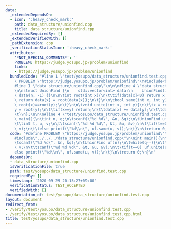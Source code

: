 ```yaml
---
data:
  _extendedDependsOn:
  - icon: ':heavy_check_mark:'
    path: data_structure/unionfind.cpp
    title: data_structure/unionfind.cpp
  _extendedRequiredBy: []
  _extendedVerifiedWith: []
  _pathExtension: cpp
  _verificationStatusIcon: ':heavy_check_mark:'
  attributes:
    '*NOT_SPECIAL_COMMENTS*': ''
    PROBLEM: https://judge.yosupo.jp/problem/unionfind
    links:
    - https://judge.yosupo.jp/problem/unionfind
  bundledCode: "#line 1 \"test/yosupo/data_structure/unionfind.test.cpp\"\n#define\
    \ PROBLEM \"https://judge.yosupo.jp/problem/unionfind\"\n#include<bits/stdc++.h>\n\
    #line 1 \"data_structure/unionfind.cpp\"\n\n\n#line 4 \"data_structure/unionfind.cpp\"\
    \n\nstruct UnionFind {\n    std::vector<int> data;\n    UnionFind(int n=1e5):\
    \ data(n, -1) {}\n\n\tint root(int x){\n\t\tif(data[x]<0) return x;\n\t\telse\
    \ return data[x] = root(data[x]);\n\t}\n\n\tbool same(int x, int y){\n\t\treturn\
    \ root(x)==root(y);\n\t}\n\n\tvoid unite(int x, int y){\n\t\tx = root(x);\n\t\t\
    y = root(y);\n\t\tif(x==y) return;\n\t\tdata[x] += data[y];\n\t\tdata[y] = x;\n\
    \t}\n};\n\n\n#line 4 \"test/yosupo/data_structure/unionfind.test.cpp\"\n\nint\
    \ main(){\n\tint n, q;\n\tscanf(\"%d %d\", &n, &q);\n\tUnionFind uf(n);\n\twhile(q--){\n\
    \t\tint t, u, v;\n\t\tscanf(\"%d %d %d\", &t, &u, &v);\n\t\tif(t==0) uf.unite(u,\
    \ v);\n\t\telse printf(\"%d\\n\", uf.same(u, v));\n\t}\n\treturn 0;\n}\n"
  code: "#define PROBLEM \"https://judge.yosupo.jp/problem/unionfind\"\n#include<bits/stdc++.h>\n\
    #include\"../../../data_structure/unionfind.cpp\"\n\nint main(){\n\tint n, q;\n\
    \tscanf(\"%d %d\", &n, &q);\n\tUnionFind uf(n);\n\twhile(q--){\n\t\tint t, u,\
    \ v;\n\t\tscanf(\"%d %d %d\", &t, &u, &v);\n\t\tif(t==0) uf.unite(u, v);\n\t\t\
    else printf(\"%d\\n\", uf.same(u, v));\n\t}\n\treturn 0;\n}\n"
  dependsOn:
  - data_structure/unionfind.cpp
  isVerificationFile: true
  path: test/yosupo/data_structure/unionfind.test.cpp
  requiredBy: []
  timestamp: '2020-09-29 20:15:27+09:00'
  verificationStatus: TEST_ACCEPTED
  verifiedWith: []
documentation_of: test/yosupo/data_structure/unionfind.test.cpp
layout: document
redirect_from:
- /verify/test/yosupo/data_structure/unionfind.test.cpp
- /verify/test/yosupo/data_structure/unionfind.test.cpp.html
title: test/yosupo/data_structure/unionfind.test.cpp
---
```

